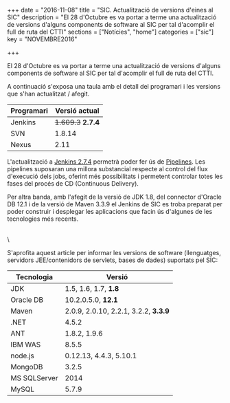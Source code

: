 +++
date        = "2016-11-08"
title       = "SIC. Actualització de versions d'eines al SIC"
description = "El 28 d'Octubre es va portar a terme una actualització de versions d'alguns components de software al SIC per tal d'acomplir el full de ruta del CTTI"
sections    = ["Notícies", "home"]
categories  = ["sic"]
key         = "NOVEMBRE2016"

+++

El 28 d'Octubre es va portar a terme una actualització de versions d'alguns components de software al SIC per tal d'acomplir el full de ruta del CTTI.

A continuació s'exposa una taula amb el detall del programari i les versions que s'han actualitzat / afegit.


|Programari|Versió actual|
|------------|-------------|
|Jenkins|~~1.609.3~~  **2.7.4**|
|SVN|1.8.14|
|Nexus|2.11|


L'actualització a [Jenkins 2.7.4](https://jenkins.io/2.0/) permetrà poder fer ús de [Pipelines](https://jenkins.io/doc/book/pipeline/). Les pipelines suposaran una millora substancial respecte al control del flux d'execució dels jobs, oferint més possibilitats i permetent controlar totes les fases del procés de CD (Continuous Delivery).

Per altra banda, amb l'afegit de la versió de JDK 1.8, del connector d'Oracle DB 12.1 i de la versió de Maven 3.3.9 el Jenkins de SIC es troba preparat per poder construir i desplegar les aplicacions que facin ús d'algunes de les tecnologies més recents.

\
\


S'aprofita aquest article per informar les versions de software (llenguatges, servidors JEE/contenidors de servlets, bases de dades) suportats pel SIC:

|Tecnologia|Versió|
|----------------------|-------------|
|JDK|1.5, 1.6, 1.7, **1.8**|
|Oracle DB|10.2.0.5.0, **12.1**|
|Maven|2.0.9, 2.0.10, 2.2.1, 3.2.2, **3.3.9**|
|.NET|4.5.2|
|ANT|1.8.2, 1.9.6|
|IBM WAS|8.5.5|
|node.js|0.12.13, 4.4.3, 5.10.1|
|MongoDB|3.2.5|
|MS SQLServer|2014|
|MySQL|5.7.9|



